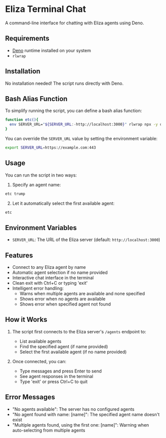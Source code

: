 # Eliza Terminal Chat

A command-line interface for chatting with Eliza agents using Deno.

## Requirements

- [Deno](https://deno.land/) runtime installed on your system
- `rlwrap`

## Installation

No installation needed! The script runs directly with Deno.

## Bash Alias Function

To simplify running the script, you can define a bash alias function:

```bash
function etc(){
  env SERVER_URL="${SERVER_URL:-http://localhost:3000}" rlwrap npx -y deno run --allow-env=DEBUG,SERVER_URL --allow-net https://btwiuse.github.io/eliza-terminal-chat/terminal-chat.ts "$@"
}
```

You can override the `SERVER_URL` value by setting the environment variable:

```bash
export SERVER_URL=https://example.com:443
```

## Usage

You can run the script in two ways:

1. Specify an agent name:
```bash
etc trump
```

2. Let it automatically select the first available agent:
```bash
etc
```

## Environment Variables

- `SERVER_URL`: The URL of the Eliza server (default: `http://localhost:3000`)

## Features

- Connect to any Eliza agent by name
- Automatic agent selection if no name provided
- Interactive chat interface in the terminal
- Clean exit with Ctrl+C or typing 'exit'
- Intelligent error handling:
  - Warns when multiple agents are available and none specified
  - Shows error when no agents are available
  - Shows error when specified agent not found

## How it Works

1. The script first connects to the Eliza server's `/agents` endpoint to:
   - List available agents
   - Find the specified agent (if name provided)
   - Select the first available agent (if no name provided)

2. Once connected, you can:
   - Type messages and press Enter to send
   - See agent responses in the terminal
   - Type 'exit' or press Ctrl+C to quit

## Error Messages

- "No agents available": The server has no configured agents
- "No agent found with name: [name]": The specified agent name doesn't exist
- "Multiple agents found, using the first one: [name]": Warning when auto-selecting from multiple agents
